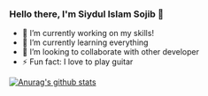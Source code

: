 ### Hello there, I'm Siydul Islam Sojib 👋

- 🔭 I’m currently working on my skills!
- 🌱 I’m currently learning everything
- 👯 I’m looking to collaborate with other developer
- ⚡ Fun fact: I love to play guitar

[![Anurag's github stats](https://github-readme-stats.vercel.app/api?username=Siydulislam)](https://github.com/anuraghazra/github-readme-stats)
